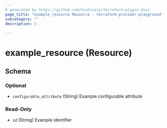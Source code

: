 ```yaml
---
# generated by https://github.com/hashicorp/terraform-plugin-docs
page_title: "example_resource Resource - terraform-provider-playground"
subcategory: ""
description: |-
  
---
```


# example_resource (Resource)





<!-- schema generated by tfplugindocs -->
## Schema

### Optional

- `configurable_attribute` (String) Example configurable attribute

### Read-Only

- `id` (String) Example identifier


